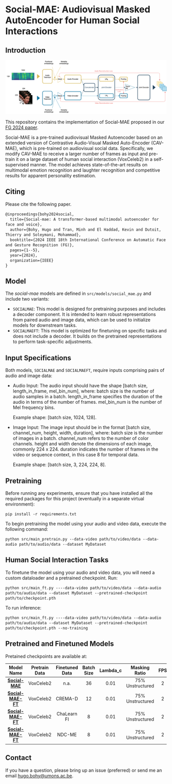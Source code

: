 # Social-MAE: Audiovisual Masked AutoEncoder for Human Social Interactions

## Introduction
<p align="center"><img src="SocialMAE.png" alt="Illustration of Social-MAE." width="900"/></p>

This repository contains the implementation of Social-MAE proposed in our [FG 2024 paper](https://arxiv.org/abs/2508.17502).

Social-MAE is a pre-trained audiovisual Masked Autoencoder based on an extended version of Contrastive Audio-Visual Masked Auto-Encoder (CAV-MAE), which is pre-trained on audiovisual social data. Specifically, we modify CAV-MAE to receive a larger number of frames as input and pre-train it on a large dataset of human social interaction (VoxCeleb2) in a self-supervised manner. The model achieves state-of-the-art results on multimodal emotion recognition and laughter recognition and competitive results for apparent personality estimation.

## Citing
Please cite the following paper.
```  
@inproceedings{bohy2024social,
  title={Social-mae: A transformer-based multimodal autoencoder for face and voice},
  author={Bohy, Hugo and Tran, Minh and El Haddad, Kevin and Dutoit, Thierry and Soleymani, Mohammad},
  booktitle={2024 IEEE 18th International Conference on Automatic Face and Gesture Recognition (FG)},
  pages={1--5},
  year={2024},
  organization={IEEE}
}
```

## Model
The *social-mae* models are defined in `src/models/social_mae.py` and include two variants:

* `SOCIALMAE`: This model is designed for pretraining purposes and includes a decoder component. It is intended to learn robust representations from paired audio and image data, which can be used to initialize models for downstream tasks.
* `SOCIALMAEFT`: This model is optimized for finetuning on specific tasks and does not include a decoder. It builds on the pretrained representations to perform task-specific adjustments.

## Input Specifications

Both models, `SOCIALMAE` and `SOCIALMAEFT`, require inputs comprising pairs of audio and image data:

* Audio Input: The audio input should have the shape [batch size, length_in_frame, mel_bin_num], where:
        batch size is the number of audio samples in a batch.
        length_in_frame specifies the duration of the audio in terms of the number of frames.
        mel_bin_num is the number of Mel frequency bins.

    Example shape: [batch size, 1024, 128].

* Image Input: The image input should be in the format [batch size, channel_num, height, width, duration], where:
        batch size is the number of images in a batch.
        channel_num refers to the number of color channels.
        height and width denote the dimensions of each image, commonly 224 x 224.
        duration indicates the number of frames in the video or sequence context, in this case 8 for temporal data.

    Example shape: [batch size, 3, 224, 224, 8].

## Pretraining
Before running any experiments, ensure that you have installed all the required packages for this project (eventually in a separate virtual environment):
```
pip install -r requirements.txt
```

To begin pretraining the model using your audio and video data, execute the following command:
```
python src/main_pretrain.py --data-video path/to/video/data --data-audio path/to/audio/data --dataset MyDataset
```

## Human Social Interaction Tasks
To finetune the model using your audio and video data, you will need a custom dataloader and a pretrained checkpoint. Run:
```
python src/main_ft.py ----data-video path/to/video/data --data-audio path/to/audio/data --dataset MyDataset --pretrained-checkpoint path/to/checkpoint.pth
```

To run inference:
```
python src/main_ft.py ----data-video path/to/video/data --data-audio path/to/audio/data --dataset MyDataset --pretrained-checkpoint path/to/checkpoint.pth --no-training
```

## Pretrained and Finetuned Models
Pretained checkpoints are available at:

|      Model Name     | Pretrain Data | Finetuned Data | Batch Size | Lambda_c |   Masking Ratio  |  FPS  |  Duration (s)  |
|:-------------------:|:-------------:|:-------------:|:----------:|:--------:|:----------------:|:-----:|:----------:|
|   **[Social-MAE](https://drive.google.com/file/d/1s2giy3_tQKL_cISiYcN5lBy_ami6Dc0n/view?usp=drive_link)** <br /> | VoxCeleb2 | n.a. |     36    |   0.01   | 75% Unstructured | 2 | 4 |
|   **[Social-MAE-FT](https://drive.google.com/file/d/1WrqznBLZ0G8HRe6POt9E4w9zVNzbfWA_/view?usp=drive_link)** <br /> | VoxCeleb2 | CREMA-D |     12    |   0.01   | 75% Unstructured | 2 | 4 |
|   **[Social-MAE-FT](https://drive.google.com/file/d/1t8rvCVLvoLoQG85N7LToHZPF6vy9HQB2/view?usp=drive_link)** <br /> | VoxCeleb2 | ChaLearn FI |     8    |   0.01   | 75% Unstructured | 2 | 4 |
|   **[Social-MAE-FT](https://drive.google.com/file/d/1bjzz1oOF0vdvQ8fV3y5CU-Zxne1UeHpz/view?usp=drive_link)** <br /> | VoxCeleb2 | NDC-ME |     8    |   0.01   | 75% Unstructured | 2 | 4 |

## Contact
If you have a question, please bring up an issue (preferred) or send me an email [hugo.bohy@umons.ac.be](hugo.bohy@umons.ac.be).

